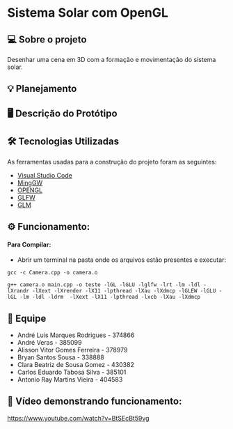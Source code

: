 
# Sistema Solar com OpenGL

## 💻 Sobre o projeto
 Desenhar uma cena em 3D com a formação e movimentação do sistema solar.

## 💡 Planejamento

## 🖥️ Descrição do Protótipo

## 🛠 Tecnologias Utilizadas

As ferramentas usadas para a construção do projeto foram as seguintes:

- [Visual Studio Code](https://visualstudio.microsoft.com/pt-br/downloads/)
- [MingGW](https://sourceforge.net/projects/mingw/)
- [OPENGL](https://www.opengl.org/)
- [GLFW](https://www.glfw.org/)
- [GLM](https://glm.g-truc.net/0.9.9/)

## ⚙️ Funcionamento: 

#### Para Compilar:
-  Abrir um terminal na pasta onde os arquivos estão presentes e executar:

```
gcc -c Camera.cpp -o camera.o
```

```
g++ camera.o main.cpp -o teste -lGL -lGLU -lglfw -lrt -lm -ldl -lXrandr -lXext -lXrender -lX11 -lpthread -lXau -lXdmcp -lGLEW -lGLU -lGL -lm -ldl -ldrm  -lXext -lX11 -lpthread -lxcb -lXau -lXdmcp
```

## 💪 Equipe

- André Luis Marques Rodrigues - 374866
- André Veras - 385099
- Alisson Vitor Gomes Ferreira - 378979
- Bryan Santos Sousa - 338888
- Clara Beatriz de Sousa Gomez - 430382
- Carlos Eduardo Tabosa Silva - 385101
- Antonio Ray Martins Vieira - 404583

## 🎥 Vídeo demonstrando funcionamento: 

https://www.youtube.com/watch?v=BtSEcBt59vg
